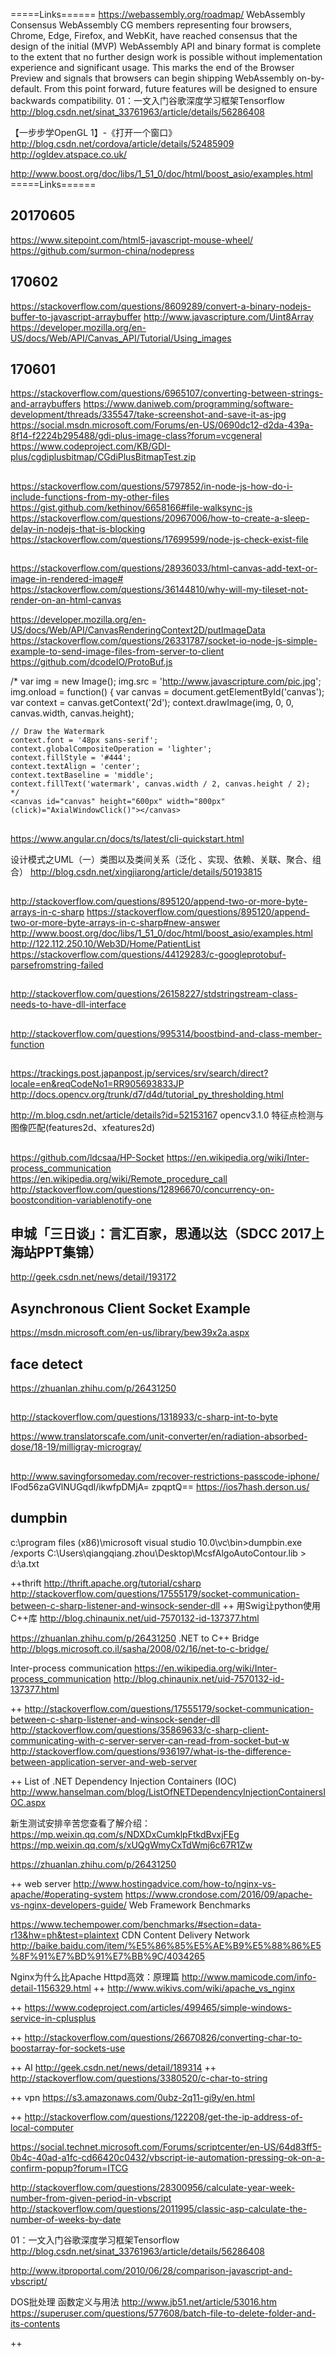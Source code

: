 

=====Links======
https://webassembly.org/roadmap/
WebAssembly Consensus
WebAssembly CG members representing four browsers, Chrome, Edge, Firefox, and WebKit, have reached consensus that the design of the initial (MVP) WebAssembly API and binary format is complete to the extent that no further design work is possible without implementation experience and significant usage. This marks the end of the Browser Preview and signals that browsers can begin shipping WebAssembly on-by-default. From this point forward, future features will be designed to ensure backwards compatibility.
01：一文入门谷歌深度学习框架Tensorflow
http://blog.csdn.net/sinat_33761963/article/details/56286408

【一步步学OpenGL 1】-《打开一个窗口》
http://blog.csdn.net/cordova/article/details/52485909
http://ogldev.atspace.co.uk/

http://www.boost.org/doc/libs/1_51_0/doc/html/boost_asio/examples.html
=====Links======

## 20170605
https://www.sitepoint.com/html5-javascript-mouse-wheel/
https://github.com/surmon-china/nodepress

## 170602
https://stackoverflow.com/questions/8609289/convert-a-binary-nodejs-buffer-to-javascript-arraybuffer
http://www.javascripture.com/Uint8Array
https://developer.mozilla.org/en-US/docs/Web/API/Canvas_API/Tutorial/Using_images



## 170601
https://stackoverflow.com/questions/6965107/converting-between-strings-and-arraybuffers
https://www.daniweb.com/programming/software-development/threads/335547/take-screenshot-and-save-it-as-jpg
https://social.msdn.microsoft.com/Forums/en-US/0690dc12-d2da-439a-8f14-f2224b295488/gdi-plus-image-class?forum=vcgeneral
https://www.codeproject.com/KB/GDI-plus/cgdiplusbitmap/CGdiPlusBitmapTest.zip

##
https://stackoverflow.com/questions/5797852/in-node-js-how-do-i-include-functions-from-my-other-files
https://gist.github.com/kethinov/6658166#file-walksync-js
https://stackoverflow.com/questions/20967006/how-to-create-a-sleep-delay-in-nodejs-that-is-blocking
https://stackoverflow.com/questions/17699599/node-js-check-exist-file
##
https://stackoverflow.com/questions/28936033/html-canvas-add-text-or-image-in-rendered-image#
https://stackoverflow.com/questions/36144810/why-will-my-tileset-not-render-on-an-html-canvas

https://developer.mozilla.org/en-US/docs/Web/API/CanvasRenderingContext2D/putImageData
https://stackoverflow.com/questions/26331787/socket-io-node-js-simple-example-to-send-image-files-from-server-to-client
https://github.com/dcodeIO/ProtoBuf.js

/*            var img = new Image();
  img.src = 'http://www.javascripture.com/pic.jpg';
  img.onload = function() {
    var canvas = document.getElementById('canvas');
    var context = canvas.getContext('2d');
    context.drawImage(img, 0, 0, canvas.width, canvas.height);

    // Draw the Watermark
    context.font = '48px sans-serif';
    context.globalCompositeOperation = 'lighter';
    context.fillStyle = '#444';
    context.textAlign = 'center';
    context.textBaseline = 'middle';
    context.fillText('watermark', canvas.width / 2, canvas.height / 2);
    */
    <canvas id="canvas" height="600px" width="800px" (click)="AxialWindowClick()"></canvas>


##
https://www.angular.cn/docs/ts/latest/cli-quickstart.html

设计模式之UML（一）类图以及类间关系（泛化 、实现、依赖、关联、聚合、组合）
http://blog.csdn.net/xingjiarong/article/details/50193815

##
http://stackoverflow.com/questions/895120/append-two-or-more-byte-arrays-in-c-sharp
https://stackoverflow.com/questions/895120/append-two-or-more-byte-arrays-in-c-sharp#new-answer
http://www.boost.org/doc/libs/1_51_0/doc/html/boost_asio/examples.html
http://122.112.250.10/Web3D/Home/PatientList
https://stackoverflow.com/questions/44129283/c-googleprotobuf-parsefromstring-failed

##
http://stackoverflow.com/questions/26158227/stdstringstream-class-needs-to-have-dll-interface

##
http://stackoverflow.com/questions/995314/boostbind-and-class-member-function

##
https://trackings.post.japanpost.jp/services/srv/search/direct?locale=en&reqCodeNo1=RR905693833JP
http://docs.opencv.org/trunk/d7/d4d/tutorial_py_thresholding.html

http://m.blog.csdn.net/article/details?id=52153167
opencv3.1.0 特征点检测与图像匹配(features2d、xfeatures2d)

##
https://github.com/ldcsaa/HP-Socket
https://en.wikipedia.org/wiki/Inter-process_communication
https://en.wikipedia.org/wiki/Remote_procedure_call
http://stackoverflow.com/questions/12896670/concurrency-on-boostcondition-variablenotify-one

## 申城「三日谈」：言汇百家，思通以达（SDCC 2017上海站PPT集锦）
http://geek.csdn.net/news/detail/193172

## Asynchronous Client Socket Example
https://msdn.microsoft.com/en-us/library/bew39x2a.aspx

## face detect
https://zhuanlan.zhihu.com/p/26431250
## 
http://stackoverflow.com/questions/1318933/c-sharp-int-to-byte

https://www.translatorscafe.com/unit-converter/en/radiation-absorbed-dose/18-19/milligray-microgray/

##
http://www.savingforsomeday.com/recover-restrictions-passcode-iphone/
IFod56zaGVlNUGqdl/ikwfpDMjA=
zpqptQ==
https://ios7hash.derson.us/
 
## dumpbin
c:\program files (x86)\microsoft visual studio 10.0\vc\bin>dumpbin.exe /exports
C:\Users\qiangqiang.zhou\Desktop\McsfAlgoAutoContour.lib > d:\a.txt

++thrift
http://thrift.apache.org/tutorial/csharp
http://stackoverflow.com/questions/17555179/socket-communication-between-c-sharp-listener-and-winsock-sender-dll
++
 用Swig让python使用C++库
http://blog.chinaunix.net/uid-7570132-id-137377.html

https://zhuanlan.zhihu.com/p/26431250
.NET to C++ Bridge
http://blogs.microsoft.co.il/sasha/2008/02/16/net-to-c-bridge/

Inter-process communication
https://en.wikipedia.org/wiki/Inter-process_communication
http://blog.chinaunix.net/uid-7570132-id-137377.html

++
http://stackoverflow.com/questions/17555179/socket-communication-between-c-sharp-listener-and-winsock-sender-dll
http://stackoverflow.com/questions/35869633/c-sharp-client-communicating-with-c-server-server-can-read-from-socket-but-w
http://stackoverflow.com/questions/936197/what-is-the-difference-between-application-server-and-web-server

++ List of .NET Dependency Injection Containers (IOC)
http://www.hanselman.com/blog/ListOfNETDependencyInjectionContainersIOC.aspx

新生测试安排辛苦您查看了解介绍：
https://mp.weixin.qq.com/s/NDXDxCumklpFtkdBvxjFEg
https://mp.weixin.qq.com/s/xUQgWmyCxTdWmj6c67R1Zw

https://zhuanlan.zhihu.com/p/26431250


++ web server
http://www.hostingadvice.com/how-to/nginx-vs-apache/#operating-system
https://www.crondose.com/2016/09/apache-vs-nginx-developers-guide/
Web Framework Benchmarks

https://www.techempower.com/benchmarks/#section=data-r13&hw=ph&test=plaintext
CDN Content Delivery Network
http://baike.baidu.com/item/%E5%86%85%E5%AE%B9%E5%88%86%E5%8F%91%E7%BD%91%E7%BB%9C/4034265

Nginx为什么比Apache Httpd高效：原理篇
http://www.mamicode.com/info-detail-1156329.html
++
http://www.wikivs.com/wiki/apache_vs_nginx

++
https://www.codeproject.com/articles/499465/simple-windows-service-in-cplusplus

++
http://stackoverflow.com/questions/26670826/converting-char-to-boostarray-for-sockets-use


++ AI
http://geek.csdn.net/news/detail/189314
++
http://stackoverflow.com/questions/3380520/c-char-to-string

++ vpn
https://s3.amazonaws.com/0ubz-2q11-gi9y/en.html

++
http://stackoverflow.com/questions/122208/get-the-ip-address-of-local-computer

https://social.technet.microsoft.com/Forums/scriptcenter/en-US/64d83ff5-0b4c-40ad-a1fc-cd66420c0432/vbscript-ie-automation-pressing-ok-on-a-confirm-popup?forum=ITCG

http://stackoverflow.com/questions/28300956/calculate-year-week-number-from-given-period-in-vbscript
http://stackoverflow.com/questions/2011995/classic-asp-calculate-the-number-of-weeks-by-date

01：一文入门谷歌深度学习框架Tensorflow
http://blog.csdn.net/sinat_33761963/article/details/56286408

http://www.itproportal.com/2010/06/28/comparison-javascript-and-vbscript/

DOS批处理 函数定义与用法
http://www.jb51.net/article/53016.htm
https://superuser.com/questions/577608/batch-file-to-delete-folder-and-its-contents


++
